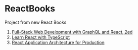 # ReactBooks

Project from new React Books

1. [Full-Stack Web Development with GraphQL and React, 2ed](https://github.com/PacktPublishing/Full-Stack-Web-Development-with-GraphQL-and-React-Second-Edition)
2. [Learn React with TypeScript](https://github.com/PacktPublishing/Learn-React-with-TypeScript-2nd-Edition)
3. [React Application Architecture for Production](https://github.com/PacktPublishing/React-Application-Architecture-for-Production)
